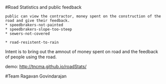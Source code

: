 ﻿#Road Statistics and public feedback
	
	public can view the contractor, money spent on the construction of the road and give their feedback.
	* speedbrakers-not-painted
	* speedbrakers-slope-too-steep
	* sewers-not-covered

	* road-resistent-to-rain


Intent is to bring out the amnout of money spent on road and the feedback of people using the road.


demo:
	http://tncma.github.io/roadStats/

#Team
	Ragavan Govindarajan
